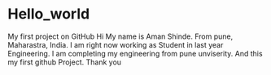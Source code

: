 # Hello_world
My first project on GitHub
Hi My name is Aman Shinde. From pune, Maharastra, India.
I am right now working as Student in last year Engineering.
I am completing my engineering from pune unviserity.
And this my first github Project. Thank you
